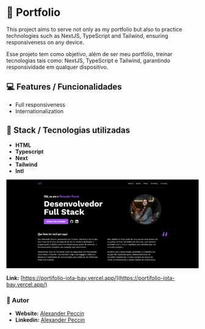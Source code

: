 # 🚀 Portfolio

This project aims to serve not only as my portfolio but also to practice technologies such as NextJS, TypeScript and Tailwind, ensuring responsiveness on any device.

Esse projeto tem como objetivo, além de ser meu portfólio, treinar tecnologias tais como: NextJS, TypeScript e Tailwind, garantindo responsividade em qualquer dispositivo.

## :computer: Features / Funcionalidades

- Full responsiveness
- Internationalization

## :hammer: Stack / Tecnologias utilizadas

- **HTML**
- **Typescript**
- **Next**
- **Tailwind**
- **Intl**

![](./public/portfolio_thumb.jpg)

**Link:** [https://portifolio-iota-bay.vercel.app/](https://portifolio-iota-bay.vercel.app/)

### :raising_hand: Autor

- **Website:**  [Alexander Peccin](https://portifolio-iota-bay.vercel.app/)
- **Linkedin:**  [Alexander Peccin](https://www.linkedin.com/in/alexander-peccin-616192106/)